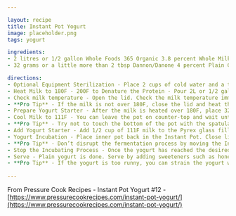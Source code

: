 ```yaml
---

layout: recipe
title: Instant Pot Yogurt
image: placeholder.png
tags: yogurt

ingredients:
- 2 litres or 1/2 gallon Whole Foods 365 Organic 3.8 percent Whole Milk
- 32 grams or a little more than 2 tbsp Dannon/Danone 4 percent Plain Greek Yogurt with Active Bacterial Cultures

directions:
- Optional Equipment Sterilization - Place 2 cups of cold water and a trivet in the Instant Pot. Place silicone spatula, Pyrex glass measuring cup, and tablespoon measuring spoon in the Instant Pot. Close the lid and move the Venting Knob to Sealing Position. Sterilize everything at High Pressure using the manual/pressure cook button for 3 minutes + natural release. Or Sterilize on Stovetop - sterilize the equipment, including meat thermometer, on stovetop by boiling them for 10 minutes. After sterilization, air dry the equipment on a clean rack.
- Heat Milk to 180F - 200F to Denature the Protein - Pour 2L or 1/2 gallon of Organic 3.8 percent whole milk in the inner pot. Close lid, venting knob position doesn’t matter. Use the Yogurt More function to boil the milk to at least 180F. It will say “boil” on the screen. It will take roughly 35 – 40 minutes. The Instant Pot screen will change to “yogt” when the boiling is done.
- Check milk temperature - Open the lid. Check the milk temperature immediately in a few spots and make sure the milk is over 180F. Stir with a silicone spatula and check the temperature again to make sure the milk is over 180°F.
- **Pro Tip** - If the milk is not over 180F, close the lid and heat the milk with the Slow Cook Less function for another 15 minutes.
- Prepare Yogurt Starter - After the milk is heated over 180F, place 32g, a little more than 2 tbsp, Dannon/Danone 4% Plain Greek Yogurt with Active Bacterial Cultures into the Pyrex glass measuring cup. Do not add the yogurt starter to the hot milk, as it will kill the bacterial cultures. If you sterilized the measuring cup, make sure it has cooled to the touch.
- Cool Milk to 111F - You can leave the pot on counter-top and wait until the milk cool to 111F. Or alternative method to quickly cool down the milk temperature - Fill a larger pot or kitchen sink with cold tap water. Partially submerge the inner pot with heated milk into the cold tap water. Stir the milk in a circular motion with a silicone spatula and frequently measure the temperature. It will take 2 – 4 minutes to cool the milk to 111F. Remove the pot from cold water immediately.
- **Pro Tip** - Try not to touch the bottom of the pot with the spatula as it may have some milk solid stuck to the bottom of the pot.
- Add Yogurt Starter - Add 1/2 cup of 111F milk to the Pyrex glass filled with yogurt starter. Gently mix it with the tablespoon measuring spoon. Pour the yogurt milk mixture in the inner pot and give it a few gentle stirs with silicone spatula.
- Yogurt Incubation - Place inner pot back in the Instant Pot. Close lid, venting Knob position doesn’t matterv and use the Yogurt Normal Function to incubate the yogurt. Adjust the time to 8:00 – 12:00 depending on how tangy you like your yogurt, longer time = more tangy. You can open the lid for a taste test once the yogurt is set. Roughly 6 hours.
- **Pro Tip** - Don’t disrupt the fermentation process by moving the Instant Pot or opening the lid. Wait until it is set, roughly 6 hours, before opening the lid.
- Stop the Incubating Process - Once the yogurt has reached the desired tangy level, remove the inner pot of yogurt and place it in the fridge for a few hours to stop the incubating process. The yogurt will also thicken a little.
- Serve - Plain yogurt is done. Serve by adding sweeteners such as honey or maple syrup. Add fruits, granola or your favorite toppings. The sky is limit!
- **Pro Tip** - If the yogurt is too runny, you can strain the yogurt with a yogurt strainer.
  
---
```


From Pressure Cook Recipes - Instant Pot Yogurt #12 - [https://www.pressurecookrecipes.com/instant-pot-yogurt/](https://www.pressurecookrecipes.com/instant-pot-yogurt/)
